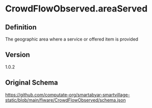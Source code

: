 # CrowdFlowObserved.areaServed

## Definition
The geographic area where a service or offered item is provided

## Version
1.0.2

## Original Schema
https://github.com/computate-org/smartabyar-smartvillage-static/blob/main/fiware/CrowdFlowObserved/schema.json
